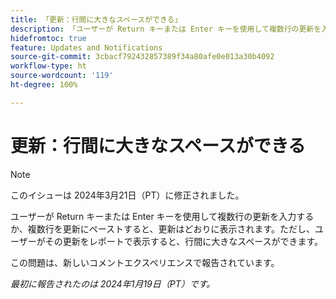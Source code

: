 ```yaml
---
title: 「更新：行間に大きなスペースができる」
description: 「ユーザーが Return キーまたは Enter キーを使用して複数行の更新を入力するか、複数行を更新にペーストすると、更新は予想どおりに表示されます。ただし、ユーザーがその更新をレポートで表示すると、行間に大きなスペースができます。」
hidefromtoc: true
feature: Updates and Notifications
source-git-commit: 3cbacf792432857389f34a80afe0e013a30b4092
workflow-type: ht
source-wordcount: '119'
ht-degree: 100%

---
```



# 更新：行間に大きなスペースができる

>[!NOTE]
>
>このイシューは 2024年3月21日（PT）に修正されました。

ユーザーが Return キーまたは Enter キーを使用して複数行の更新を入力するか、複数行を更新にペーストすると、更新はどおりに表示されます。ただし、ユーザーがその更新をレポートで表示すると、行間に大きなスペースができます。

この問題は、新しいコメントエクスペリエンスで報告されています。

_最初に報告されたのは 2024年1月19日（PT）です。_

